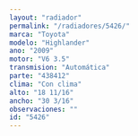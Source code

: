 ```yaml
---
layout: "radiador"
permalink: "/radiadores/5426/"
marca: "Toyota"
modelo: "Highlander"
ano: "2009"
motor: "V6 3.5"
transmision: "Automática"
parte: "438412"
clima: "Con clima"
alto: "18 11/16"
ancho: "30 3/16"
observaciones: ""
id: "5426"
---
```


